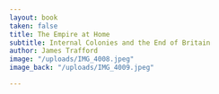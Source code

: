 ```yaml
---
layout: book
taken: false
title: The Empire at Home
subtitle: Internal Colonies and the End of Britain
author: James Trafford
image: "/uploads/IMG_4008.jpeg"
image_back: "/uploads/IMG_4009.jpeg"

---
```

